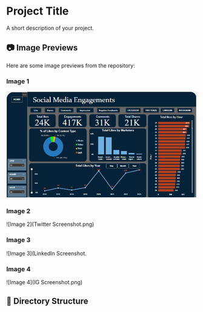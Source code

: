 # Project Title

A short description of your project.

## 📷 Image Previews

Here are some image previews from the repository:

### Image 1
![Image 1](Facebook.png)

### Image 2
![Image 2](Twitter Screenshot.png)

### Image 3
![Image 3](LinkedIn Screenshot.

### Image 4
![Image 4](IG Screenshot.png)

## 📁 Directory Structure
